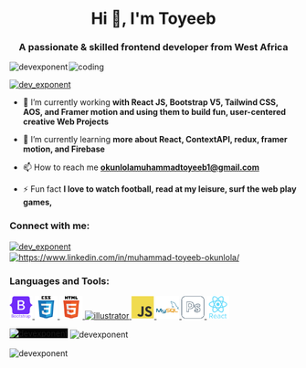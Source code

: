 <h1 align="center">Hi 👋, I'm Toyeeb</h1>
<h3 align="center">A passionate & skilled frontend developer from West Africa</h3>
<img align="right" alt="coding" width="400" src="https://i.pinimg.com/originals/81/17/8b/81178b47a8598f0c81c4799f2cdd4057.gif">
<p align="left"> <img src="https://komarev.com/ghpvc/?username=devexponent&label=Profile%20views&color=0e75b6&style=flat" alt="devexponent" /> </p>

<p align="left"> <a href="https://x.com/_adem0la" target="blank"><img src="https://img.shields.io/twitter/follow/dev_exponent?logo=twitter&style=for-the-badge" alt="dev_exponent" /></a> </p>

- 🔭 I’m currently working **with React JS, Bootstrap V5, Tailwind CSS, AOS, and Framer motion and using them to build fun, user-centered creative Web Projects**

- 🌱 I’m currently learning **more about React, ContextAPI, redux, framer motion, and Firebase**

- 📫 How to reach me **okunlolamuhammadtoyeeb1@gmail.com**

- ⚡ Fun fact **I love to watch football, read at my leisure, surf the web play games,**

<h3 align="left">Connect with me:</h3>
<p align="left">
<a href="https://twitter.com/dev_exponent" target="blank"><img align="center" src="https://raw.githubusercontent.com/rahuldkjain/github-profile-readme-generator/master/src/images/icons/Social/twitter.svg" alt="dev_exponent" height="30" width="40" /></a>
<a href="https://linkedin.com/in/https://www.linkedin.com/in/muhammad-toyeeb-okunlola/" target="blank"><img align="center" src="https://raw.githubusercontent.com/rahuldkjain/github-profile-readme-generator/master/src/images/icons/Social/linked-in-alt.svg" alt="https://www.linkedin.com/in/muhammad-toyeeb-okunlola/" height="30" width="40" /></a>
</p>

<h3 align="left">Languages and Tools:</h3>
<p align="left"> <a href="https://getbootstrap.com" target="_blank" rel="noreferrer"> <img src="https://raw.githubusercontent.com/devicons/devicon/master/icons/bootstrap/bootstrap-plain-wordmark.svg" alt="bootstrap" width="40" height="40"/> </a> <a href="https://www.w3schools.com/css/" target="_blank" rel="noreferrer"> <img src="https://raw.githubusercontent.com/devicons/devicon/master/icons/css3/css3-original-wordmark.svg" alt="css3" width="40" height="40"/> </a> <a href="https://www.w3.org/html/" target="_blank" rel="noreferrer"> <img src="https://raw.githubusercontent.com/devicons/devicon/master/icons/html5/html5-original-wordmark.svg" alt="html5" width="40" height="40"/> </a> <a href="https://www.adobe.com/in/products/illustrator.html" target="_blank" rel="noreferrer"> <img src="https://www.vectorlogo.zone/logos/adobe_illustrator/adobe_illustrator-icon.svg" alt="illustrator" width="40" height="40"/> </a> <a href="https://developer.mozilla.org/en-US/docs/Web/JavaScript" target="_blank" rel="noreferrer"> <img src="https://raw.githubusercontent.com/devicons/devicon/master/icons/javascript/javascript-original.svg" alt="javascript" width="40" height="40"/> </a> <a href="https://www.mysql.com/" target="_blank" rel="noreferrer"> <img src="https://raw.githubusercontent.com/devicons/devicon/master/icons/mysql/mysql-original-wordmark.svg" alt="mysql" width="40" height="40"/> </a> <a href="https://www.photoshop.com/en" target="_blank" rel="noreferrer"> <img src="https://raw.githubusercontent.com/devicons/devicon/master/icons/photoshop/photoshop-line.svg" alt="photoshop" width="40" height="40"/> </a> <a href="https://reactjs.org/" target="_blank" rel="noreferrer"> <img src="https://raw.githubusercontent.com/devicons/devicon/master/icons/react/react-original-wordmark.svg" alt="react" width="40" height="40"/> </a> </p>

<p><img align="left" style= "background:black" src="https://github-readme-stats.vercel.app/api/top-langs?username=devexponent&show_icons=true&locale=en&layout=compact" alt="devexponent" /></p>

<p>&nbsp;<img align="center" src="https://github-readme-stats.vercel.app/api?username=devexponent&show_icons=true&locale=en" alt="devexponent" /></p>

<p><img align="center" src="https://github-readme-streak-stats.herokuapp.com/?user=devexponent&" alt="devexponent" /></p>
